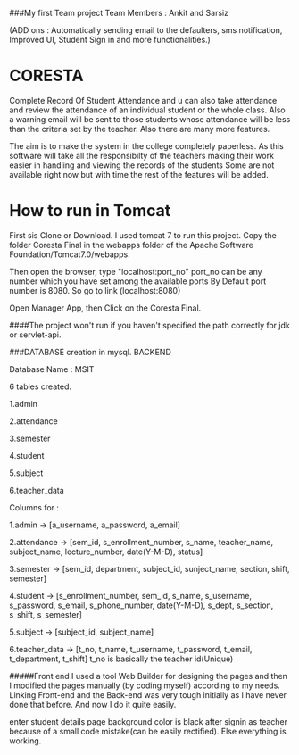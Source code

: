 
###My first Team project
Team Members : Ankit and Sarsiz

(ADD ons : Automatically sending email to the defaulters, sms notification, Improved UI, Student Sign in and more functionalities.)


# CORESTA
Complete Record Of Student Attendance and u can also take attendance and review the attendance of an individual student or the  whole class. Also a warning email will be sent to those students whose attendance will be less than the criteria set by the  teacher. Also there are many more features.

The aim is to make the system in the college completely paperless. As this software  will take all the responsibilty of the teachers making their work easier in handling and viewing the records of the students  Some are not available right now but with time the rest of the features will be added.

# How to run in Tomcat
First sis Clone or Download.
I used tomcat 7 to run this project. Copy the folder Coresta Final in the webapps folder of the Apache Software Foundation/Tomcat7.0/webapps.

Then open the browser, type  "localhost:port_no"   port_no can be any number which you have set among the available ports
By Default port number is 8080. So go to link   (localhost:8080) 

Open Manager App, then Click on the Coresta Final.

####The project won't run if you haven't specified the path correctly for jdk or servlet-api.


###DATABASE creation in mysql.  BACKEND

Database Name : MSIT

6 tables created.

  1.admin
  
  2.attendance
  
  3.semester
  
  4.student
  
  5.subject
  
  6.teacher_data
  
  
  Columns for :
  
  1.admin -> [a_username, a_password, a_email]
  
  2.attendance -> [sem_id, s_enrollment_number, s_name, teacher_name, subject_name, lecture_number, date(Y-M-D), status]
  
  3.semester -> [sem_id, department, subject_id, sunject_name, section, shift, semester]
  
  4.student -> [s_enrollment_number, sem_id, s_name, s_username, s_password, s_email, s_phone_number, date(Y-M-D), s_dept, s_section, s_shift, s_semester]
  
  5.subject -> [subject_id, subject_name]
  
  6.teacher_data -> [t_no, t_name, t_username, t_password, t_email, t_department, t_shift]  t_no is basically the teacher id(Unique)
  
#####Front end
  I used a tool Web Builder for designing the pages and then I modified the pages manually (by coding myself) according to my needs. Linking Front-end and the Back-end was very tough initially as I have never done that before. And now I do it quite easily.
 
 
 enter student details page background color is black after signin as teacher because of a small code mistake(can be easily rectified). Else everything is working. 
